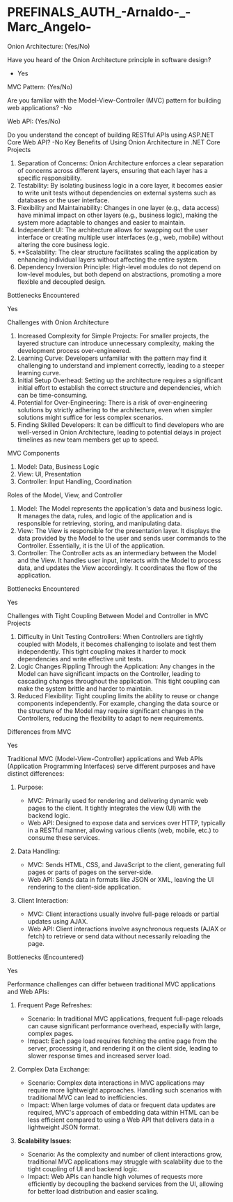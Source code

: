 # PREFINALS_AUTH_-Arnaldo-_-Marc_Angelo-
Onion Architecture: (Yes/No) 
 
Have you heard of the Onion Architecture principle in software design?
 - Yes
 
 
MVC Pattern: (Yes/No) 
 
Are you familiar with the Model-View-Controller (MVC) pattern for building web applications?
 -No
 
 
Web API: (Yes/No) 
 
Do you understand the concept of building RESTful APIs using ASP.NET Core Web API?
-No
Key Benefits of Using Onion Architecture in .NET Core Projects

1. Separation of Concerns: Onion Architecture enforces a clear separation of concerns across different layers, ensuring that each layer has a specific responsibility.
2. Testability: By isolating business logic in a core layer, it becomes easier to write unit tests without dependencies on external systems such as databases or the user interface.
3. Flexibility and Maintainability: Changes in one layer (e.g., data access) have minimal impact on other layers (e.g., business logic), making the system more adaptable to changes and easier to maintain.
4. Independent UI: The architecture allows for swapping out the user interface or creating multiple user interfaces (e.g., web, mobile) without altering the core business logic.
5. **Scalability: The clear structure facilitates scaling the application by enhancing individual layers without affecting the entire system.
6. Dependency Inversion Principle: High-level modules do not depend on low-level modules, but both depend on abstractions, promoting a more flexible and decoupled design.

Bottlenecks Encountered

Yes

Challenges with Onion Architecture

1. Increased Complexity for Simple Projects: For smaller projects, the layered structure can introduce unnecessary complexity, making the development process over-engineered.
2. Learning Curve: Developers unfamiliar with the pattern may find it challenging to understand and implement correctly, leading to a steeper learning curve.
3. Initial Setup Overhead: Setting up the architecture requires a significant initial effort to establish the correct structure and dependencies, which can be time-consuming.
4. Potential for Over-Engineering: There is a risk of over-engineering solutions by strictly adhering to the architecture, even when simpler solutions might suffice for less complex scenarios.
5. Finding Skilled Developers: It can be difficult to find developers who are well-versed in Onion Architecture, leading to potential delays in project timelines as new team members get up to speed.

 MVC Components

1. Model: Data, Business Logic
2. View: UI, Presentation
3. Controller: Input Handling, Coordination

 Roles of the Model, View, and Controller

1. Model: The Model represents the application's data and business logic. It manages the data, rules, and logic of the application and is responsible for retrieving, storing, and manipulating data.
2. View: The View is responsible for the presentation layer. It displays the data provided by the Model to the user and sends user commands to the Controller. Essentially, it is the UI of the application.
3. Controller: The Controller acts as an intermediary between the Model and the View. It handles user input, interacts with the Model to process data, and updates the View accordingly. It coordinates the flow of the application.

Bottlenecks Encountered

Yes

 Challenges with Tight Coupling Between Model and Controller in MVC Projects

1. Difficulty in Unit Testing Controllers: When Controllers are tightly coupled with Models, it becomes challenging to isolate and test them independently. This tight coupling makes it harder to mock dependencies and write effective unit tests.
2. Logic Changes Rippling Through the Application: Any changes in the Model can have significant impacts on the Controller, leading to cascading changes throughout the application. This tight coupling can make the system brittle and harder to maintain.
3. Reduced Flexibility: Tight coupling limits the ability to reuse or change components independently. For example, changing the data source or the structure of the Model may require significant changes in the Controllers, reducing the flexibility to adapt to new requirements.

 Differences from MVC

Yes

Traditional MVC (Model-View-Controller) applications and Web APIs (Application Programming Interfaces) serve different purposes and have distinct differences:

1. Purpose:
   - MVC: Primarily used for rendering and delivering dynamic web pages to the client. It tightly integrates the view (UI) with the backend logic.
   - Web API: Designed to expose data and services over HTTP, typically in a RESTful manner, allowing various clients (web, mobile, etc.) to consume these services.

2. Data Handling:
   - MVC: Sends HTML, CSS, and JavaScript to the client, generating full pages or parts of pages on the server-side.
   - Web API: Sends data in formats like JSON or XML, leaving the UI rendering to the client-side application.

3. Client Interaction:
   - MVC: Client interactions usually involve full-page reloads or partial updates using AJAX.
   - Web API: Client interactions involve asynchronous requests (AJAX or fetch) to retrieve or send data without necessarily reloading the page.

Bottlenecks (Encountered)

Yes

Performance challenges can differ between traditional MVC applications and Web APIs:

1. Frequent Page Refreshes:
   - Scenario: In traditional MVC applications, frequent full-page reloads can cause significant performance overhead, especially with large, complex pages.
   - Impact: Each page load requires fetching the entire page from the server, processing it, and rendering it on the client side, leading to slower response times and increased server load.

2. Complex Data Exchange:
   - Scenario: Complex data interactions in MVC applications may require more lightweight approaches. Handling such scenarios with traditional MVC can lead to inefficiencies.
   - Impact: When large volumes of data or frequent data updates are required, MVC's approach of embedding data within HTML can be less efficient compared to using a Web API that delivers data in a lightweight JSON format.

3. **Scalability Issues**:
   - Scenario: As the complexity and number of client interactions grow, traditional MVC applications may struggle with scalability due to the tight coupling of UI and backend logic.
   - Impact: Web APIs can handle high volumes of requests more efficiently by decoupling the backend services from the UI, allowing for better load distribution and easier scaling.
